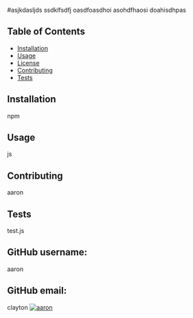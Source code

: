 
#asjkdasljds
ssdklfsdfj oasdfoasdhoi asohdfhaosi doahisdhpas

## Table of Contents
- [Installation](#Installation)
- [Usage](#Usage)
- [License](#License)
- [Contributing](#Contributing)
- [Tests](#Tests)

## Installation
npm

## Usage
js

## Contributing
aaron

## Tests
test.js

## GitHub username:
aaron
## GitHub email:
clayton
[![aaron](https://img.shields.io/github/followers/aaronclayton94?label=follow&style=social)](https://github.com/aaronclayton94)
